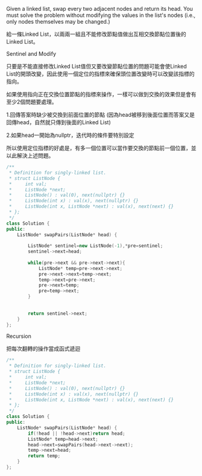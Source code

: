 Given a linked list, swap every two adjacent nodes and return its head. You must solve the problem without modifying the values in the list's nodes (i.e., only nodes themselves may be changed.)

給一條Linked List，以兩兩一組且不能修改節點值做出互相交換節點位置後的Linked List。

Sentinel and Modify

只要是不能直接修改Linked List值但又要改變節點位置的問題可能會使Linked List的開頭改變，因此使用一個定位的指標來確保頭位置改變時可以改變該指標的指向。

如果使用指向正在交換位置節點的指標來操作，一樣可以做到交換的效果但是會有至少2個問題要處理。

1.回傳答案時缺少被交換到前面位置的節點 (因為head被移到後面位置而答案又是回傳head，自然就只傳到後面的Linked List)

2.如果head一開始為nullptr，迭代時的條件要特別設定

所以使用定位指標的好處是，有多一個位置可以當作要交換的節點前一個位置，並以此解決上述問題。

```cpp
/**
 * Definition for singly-linked list.
 * struct ListNode {
 *     int val;
 *     ListNode *next;
 *     ListNode() : val(0), next(nullptr) {}
 *     ListNode(int x) : val(x), next(nullptr) {}
 *     ListNode(int x, ListNode *next) : val(x), next(next) {}
 * };
 */
class Solution {
public:
    ListNode* swapPairs(ListNode* head) {
        
        ListNode* sentinel=new ListNode(-1),*pre=sentinel;
        sentinel->next=head;
        
        while(pre->next && pre->next->next){
            ListNode* temp=pre->next->next;
            pre->next->next=temp->next;
            temp->next=pre->next;
            pre->next=temp;
            pre=temp->next;
        }
        
        
        return sentinel->next;
    }
};
```


Recursion

把每次翻轉的操作當成函式遞迴

```cpp
/**
 * Definition for singly-linked list.
 * struct ListNode {
 *     int val;
 *     ListNode *next;
 *     ListNode() : val(0), next(nullptr) {}
 *     ListNode(int x) : val(x), next(nullptr) {}
 *     ListNode(int x, ListNode *next) : val(x), next(next) {}
 * };
 */
class Solution {
public:
    ListNode* swapPairs(ListNode* head) {
        if(!head || !head->next)return head;
        ListNode* temp=head->next;
        head->next=swapPairs(head->next->next);
        temp->next=head;
        return temp;
    }
};
```